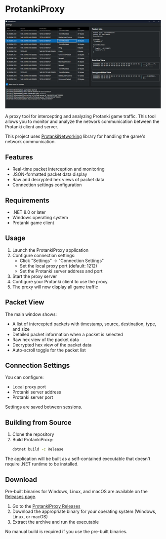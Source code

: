 # ProtankiProxy

![ProtankiProxy Interface](images/proxy_view.png)

A proxy tool for intercepting and analyzing Protanki game traffic. This tool allows you to monitor and analyze the network communication between the Protanki client and server.

This project uses [ProtankiNetworking](https://github.com/juhe1/ProtankiNetworking) library for handling the game's network communication.

## Features

- Real-time packet interception and monitoring
- JSON-formatted packet data display
- Raw and decrypted hex views of packet data
- Connection settings configuration

## Requirements

- .NET 8.0 or later
- Windows operating system
- Protanki game client

## Usage

1. Launch the ProtankiProxy application
2. Configure connection settings:
   - Click "Settings" -> "Connection Settings"
   - Set the local proxy port (default: 1212)
   - Set the Protanki server address and port
3. Start the proxy server
4. Configure your Protanki client to use the proxy.
5. The proxy will now display all game traffic

## Packet View

The main window shows:
- A list of intercepted packets with timestamp, source, destination, type, and size
- Detailed packet information when a packet is selected
- Raw hex view of the packet data
- Decrypted hex view of the packet data
- Auto-scroll toggle for the packet list

## Connection Settings

You can configure:
- Local proxy port
- Protanki server address
- Protanki server port

Settings are saved between sessions.

## Building from Source

1. Clone the repository
2. Build ProtankiProxy:
   ```bash
   dotnet build -c Release
   ```

The application will be built as a self-contained executable that doesn't require .NET runtime to be installed.

## Download

Pre-built binaries for Windows, Linux, and macOS are available on the [Releases page](https://github.com/juhe1/ProtankiProxy/releases).

1. Go to the [ProtankiProxy Releases](https://github.com/juhe1/ProtankiProxy/releases)
2. Download the appropriate binary for your operating system (Windows, Linux, or macOS)
3. Extract the archive and run the executable

No manual build is required if you use the pre-built binaries.